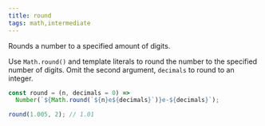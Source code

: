 ```yaml
---
title: round
tags: math,intermediate
---
```


Rounds a number to a specified amount of digits.

Use `Math.round()` and template literals to round the number to the specified number of digits.
Omit the second argument, `decimals` to round to an integer.

```js
const round = (n, decimals = 0) =>
  Number(`${Math.round(`${n}e${decimals}`)}e-${decimals}`);
```

```js
round(1.005, 2); // 1.01
```
